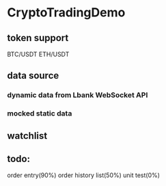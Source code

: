 # CryptoTradingDemo

## token support
BTC/USDT ETH/USDT

## data source
### dynamic data from Lbank WebSocket API
### mocked static data

## watchlist

## todo:
order entry(90%) 
order history list(50%)
unit test(0%)


